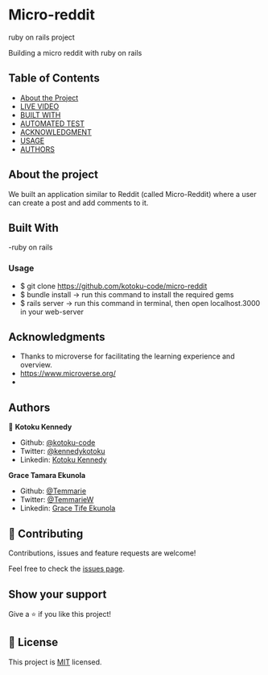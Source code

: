 # Micro-reddit
ruby on rails project

Building a micro reddit with ruby on rails



## Table of Contents

* [About the Project](#about-the-project)
* [LIVE VIDEO](#live_video)
* [BUILT WITH](#built_with)
* [AUTOMATED TEST](#automated_test)
* [ACKNOWLEDGMENT](#acknowledgment)
* [USAGE](#usage)
* [AUTHORS](#authors)

## About the project

We built an application similar to Reddit (called Micro-Reddit) where a user can create a post and add comments to it.


## Built With

-ruby on rails

### Usage

- $  git clone https://github.com/kotoku-code/micro-reddit
- $  bundle install    -> run this command to install the required gems
- $  rails server      -> run this command in terminal, then open localhost.3000 in your web-server




## Acknowledgments

- Thanks to microverse for facilitating the learning experience and overview.
- https://www.microverse.org/
- 


## Authors

👤 **Kotoku Kennedy**

- Github: [@kotoku-code](https://github.com/kotoku-code)
- Twitter: [@kennedykotoku](https://twitter.com/kennedykotoku)
- Linkedin: [Kotoku Kennedy](www.linkedin.com/in/kotoku-kennedy-5b04a9128)

 **Grace Tamara Ekunola**
- Github: [@Temmarie](https://github.com/Temmarie)
- Twitter: [@TemmarieW](https://twitter.com/TemmarieW)
- Linkedin: [Grace Tife Ekunola](https://www.linkedin.com/in/ekunola-grace-b02b1b194/)

## 🤝 Contributing

Contributions, issues and feature requests are welcome!

Feel free to check the [issues page](issues/).

## Show your support

Give a ⭐️ if you like this project!
## 📝 License

This project is [MIT](LICENSE) licensed.


